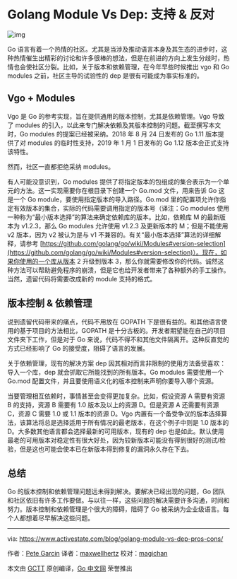 # Golang Module Vs Dep: 支持 & 反对

![img](https://cdn.activestate.com/wp-content/uploads/2018/10/vgo-modules-dependency-management-golang-blog-hero-1200x630.png)

Go 语言有着一个热情的社区。尤其是当涉及推动语言本身及其生态的进步时，这种热情催生出精彩的讨论和许多很棒的想法，但是在前进的方向上发生分歧时，热情也会使社区分裂。比如，关于版本和依赖管理，在今年早些时候推出 vgo 和 Go modules 之前，社区主导的试验性的 dep 是很有可能成为事实标准的。

## Vgo + Modules

Vgo 是 Go 的参考实现，旨在提供通用的版本控制，尤其是依赖管理。Vgo 导致了 modules 的引入，以此来专门解决依赖及其版本控制的问题。截至撰写本文时，Go modules 的提案已经被采纳。2018 年 8 月 24 日发布的 Go 1.11 版本提供了对 modules 的临时性支持，2019 年 1 月 1 日发布的 Go 1.12 版本会正式支持该特性。

然而，社区一直都拒绝采纳 modules。

有人可能没意识到，Go modules 提供了将指定版本的包组成的集合表示为一个单元的方法。这一实现需要你在根目录下创建一个 Go.mod 文件，用来告诉 Go 这是一个 Go module，要使用指定版本的导入路径。Go.mod 里的配置项允许你指定有效版本的集合，实际的代码需要调用指定的版本号（译注：Go modules 使用一种称为“最小版本选择”的算法来确定依赖库的版本。比如，依赖库 M 的最新版本为 v1.2.3，那么 Go modules 允许使用 v1.2.3 及更新版本的 M；但是不能使用 v2 版本，因为 v2 被认为是与 v1 不兼容的。有关“最小版本选择”算法的详细解释，请参考 [https://github.com/golang/go/wiki/Modules#version-selection](https://github.com/golang/go/wiki/Modules#version-selection)）。现在，如果你使用的一个库从版本 2 升级到版本 3，那么你就需要修改你的代码。诚然这种方法可以帮助避免程序的崩溃，但是它也给开发者带来了各种额外的手工操作。当然，遗留代码将需要改成新的 module 支持的格式。

## 版本控制 & 依赖管理

说到遗留代码带来的痛点，代码不用放在 GOPATH 下是很有益的。和其他语言使用的基于项目的方法相比，GOPATH 是十分古板的。开发者期望能在自己的项目文件夹下工作，但是对于 Go 来说，代码不得不和其他文件隔离开。这种反直觉的方式已经影响了 Go 的接受度，阻碍了语言的发展。

关于依赖管理，现有的解决方案 dep 因其相对而言非限制的使用方法备受喜欢：导入一个库，dep 就会抓取它所能找到的所有版本。Go modules 需要使用一个 Go.mod 配置文件，并且要使用语义化的版本控制来声明你要导入哪个资源。

当要管理相互依赖时，事情甚至会变得更加复杂。比如，假设资源 A 需要有资源 B 的支持，资源 B 需要有 1.0 版本及以上的资源 D。但是资源 A 还需要有资源 C，资源 C 需要 1.0 或 1.1 版本的资源 D。Vgo 内置有一个备受争议的版本选择算法，该算法将总是选择适用于所有情况的最老版本，在这个例子中则是 1.0 版本的 D。大多数其他语言都会选择最新的可用版本，现有的 dep 也是如此。默认使用最老的可用版本对稳定性有很大好处，因为较新版本可能没有得到很好的测试/检验，但是这也可能会使本已在新版本得到修复的漏洞永久存在下去。

## 总结

Go 的版本控制和依赖管理问题远未得到解决。要解决已经出现的问题，Go 团队和社区依旧有许多工作要做。与以往一样，这些问题的解决需要许多沟通，时间和努力。版本控制和依赖管理是个很大的障碍，阻碍了 Go 被采纳为企业级语言。每个人都想着尽早解决这些问题。

---

via: https://www.activestate.com/blog/golang-module-vs-dep-pros-cons/

作者：[Pete Garcin](https://www.activestate.com/blog/author/peteg/)
译者：[maxwellhertz](https://github.com/maxwellhertz)
校对：[magichan](<https://github.com/magichan>)

本文由 [GCTT](https://github.com/studygolang/GCTT) 原创编译，[Go 中文网](https://studygolang.com/) 荣誉推出